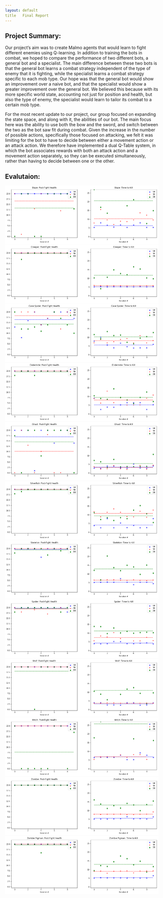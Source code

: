 ```yaml
---
layout: default
title   Final Report
---
```


## Project Summary:
Our project’s aim was to create Malmo agents that would learn to fight different enemies using Q-learning. In addition to training the bots in combat, we hoped to compare the performance of two different bots, a general bot and a specialist. The main difference between these two bots is that the general bot learns a combat strategy independent of the type of enemy that it is fighting, while the specialist learns a combat strategy specific to each mob type. Our hope was that the general bot would show an improvement over a naive bot, and that the specialist would show a greater improvement over the general bot. We believed this because with its more specific world state, accounting not just for position and health, but also the type of enemy, the specialist would learn to tailor its combat to a certain mob type.

For the most recent update to our project, our group focused on expanding the state space, and along with it, the abilities of our bot. The main focus here was the ability to use both the bow and the sword, and switch between the two as the bot saw fit during combat. Given the increase in the number of possible actions, specifically those focused on attacking, we felt it was limiting for the bot to have to decide between either a movement action or an attack action. We therefore have implemented a dual Q-Table system, in which the bot associates rewards with both an attack action and a movement action separately, so they can be executed simultaneously, rather than having to decide between one or the other.


## Evalutaion:
![alt text](https://raw.githubusercontent.com/StStevens/TeamBabylon/master/docs/res/blz.png)
![alt text](https://raw.githubusercontent.com/StStevens/TeamBabylon/master/docs/res/crpr.png)
![alt text](https://raw.githubusercontent.com/StStevens/TeamBabylon/master/docs/res/cs.png)
![alt text](https://raw.githubusercontent.com/StStevens/TeamBabylon/master/docs/res/edrt.png)
![alt text](https://raw.githubusercontent.com/StStevens/TeamBabylon/master/docs/res/gst.png)
![alt text](https://raw.githubusercontent.com/StStevens/TeamBabylon/master/docs/res/sf.png)
![alt text](https://raw.githubusercontent.com/StStevens/TeamBabylon/master/docs/res/sktn.png)
![alt text](https://raw.githubusercontent.com/StStevens/TeamBabylon/master/docs/res/sp.png)
![alt text](https://raw.githubusercontent.com/StStevens/TeamBabylon/master/docs/res/wlf.png)
![alt text](https://raw.githubusercontent.com/StStevens/TeamBabylon/master/docs/res/wtc.png)
![alt text](https://raw.githubusercontent.com/StStevens/TeamBabylon/master/docs/res/zmb.png)
![alt text](https://raw.githubusercontent.com/StStevens/TeamBabylon/master/docs/res/zpm.png)

